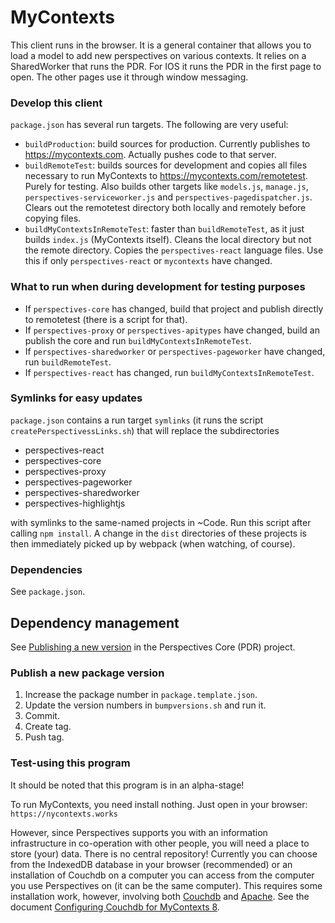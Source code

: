 MyContexts
======================

This client runs in the browser. It is a general container that allows you to load a model to add new perspectives on various contexts. It relies on a SharedWorker that runs the PDR. For IOS it runs the PDR in the first page to open. The other pages use it through window messaging.

### Develop this client
`package.json` has several run targets. The following are very useful:

* `buildProduction`: build sources for production. Currently publishes to https://mycontexts.com. Actually pushes code to that server.
* `buildRemoteTest`: builds sources for development and copies all files necessary to run MyContexts to https://mycontexts.com/remotetest. Purely for testing. Also builds other targets like `models.js`, `manage.js`, `perspectives-serviceworker.js` and `perspectives-pagedispatcher.js`. Clears out the remotetest directory both locally and remotely before copying files.
* `buildMyContextsInRemoteTest`: faster than `buildRemoteTest`, as it just builds `index.js` (MyContexts itself). Cleans the local directory but not the remote directory. Copies the `perspectives-react` language files. Use this if only `perspectives-react` or `mycontexts` have changed.

### What to run when during development for testing purposes
* If `perspectives-core` has changed, build that project and publish directly to remotetest (there is a script for that).
* If `perspectives-proxy` or `perspectives-apitypes` have changed, build an publish the core and run `buildMyContextsInRemoteTest`.
* If `perspectives-sharedworker` or `perspectives-pageworker` have changed, run `buildRemoteTest`.
* If `perspectives-react` has changed, run `buildMyContextsInRemoteTest`.

### Symlinks for easy updates
`package.json` contains a run target `symlinks` (it runs the script `createPerspectivessLinks.sh`) that will replace the subdirectories
* perspectives-react
* perspectives-core
* perspectives-proxy
* perspectives-pageworker
* perspectives-sharedworker
* perspectives-highlightjs

with symlinks to the same-named projects in ~Code. Run this script after calling `npm install`. A change in the `dist` directories of these projects is then immediately picked up by webpack (when watching, of course).


### Dependencies
See `package.json`.

## Dependency management
See [Publishing a new version](https://github.com/joopringelberg/perspectives-core/blob/master/technical%20readme.md#publishing-a-new-version) in the Perspectives Core (PDR) project.

### Publish a new package version
1. Increase the package number in `package.template.json`.
2. Update the version numbers in `bumpversions.sh` and run it.
3. Commit.
4. Create tag.
5. Push tag.

### Test-using this program
It should be noted that this program is in an alpha-stage!

To run MyContexts, you need install nothing. Just open in your browser: `https://nycontexts.works`

However, since Perspectives supports you with an information infrastructure in co-operation with other people, you will need a place to store (your) data. There is no central repository! Currently you can choose from the IndexedDB database in your browser (recommended) or an installation of Couchdb on a computer you can access from the computer you use Perspectives on (it can be the same computer). This requires some installation work, however, involving both [Couchdb](https://couchdb.apache.org/) and [Apache](https://httpd.apache.org/). See the document [Configuring Couchdb for MyContexts 8](Configuring%20Couchdb%20for%20MyContexts%208.pdf).
